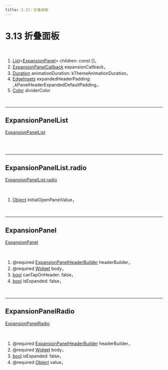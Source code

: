 ```yaml
---
title: 3.13：折叠面板
---
```


# 3.13 折叠面板

<br>

1.  [List](https://api.flutter.dev/flutter/dart-core/List-class.html)\<[ExpansionPanel](https://api.flutter.dev/flutter/material/ExpansionPanel-class.html)\> children: const []，
2.  [ExpansionPanelCallback](https://api.flutter.dev/flutter/material/ExpansionPanelCallback.html) expansionCallback，
3.  [Duration](https://api.flutter.dev/flutter/dart-core/Duration-class.html) animationDuration: kThemeAnimationDuration，
4.  [EdgeInsets](https://api.flutter.dev/flutter/painting/EdgeInsets-class.html) expandedHeaderPadding: _kPanelHeaderExpandedDefaultPadding，
5.  [Color](https://api.flutter.dev/flutter/dart-ui/Color-class.html) dividerColor

<br>

---

## ExpansionPanelList

[ExpansionPanelList]()

<br>



<br>

---

## ExpansionPanelList.radio

[ExpansionPanelList.radio](https://api.flutter.dev/flutter/material/ExpansionPanelList/ExpansionPanelList.radio.html)

<br>

1.  [Object](https://api.flutter.dev/flutter/dart-core/Object-class.html) initialOpenPanelValue，

<br>

---

## ExpansionPanel

[ExpansionPanel](https://api.flutter.dev/flutter/material/ExpansionPanel-class.html) 

<br>

1.  @required [ExpansionPanelHeaderBuilder](https://api.flutter.dev/flutter/material/ExpansionPanelHeaderBuilder.html) headerBuilder，
2.  @required [Widget](https://api.flutter.dev/flutter/widgets/Widget-class.html) body，
3.  [bool](https://api.flutter.dev/flutter/dart-core/bool-class.html) canTapOnHeader: false，
4.  [bool](https://api.flutter.dev/flutter/dart-core/bool-class.html) isExpanded: false，

<br>

---

## ExpansionPanelRadio

[ExpansionPanelRadio](https://api.flutter.dev/flutter/material/ExpansionPanelRadio-class.html) 

<br>

1.  @required [ExpansionPanelHeaderBuilder](https://api.flutter.dev/flutter/material/ExpansionPanelHeaderBuilder.html) headerBuilder，
2.  @required [Widget](https://api.flutter.dev/flutter/widgets/Widget-class.html) body，
3.  [bool](https://api.flutter.dev/flutter/dart-core/bool-class.html) isExpanded: false，
4.  @required [Object](https://api.flutter.dev/flutter/dart-core/Object-class.html) value，

